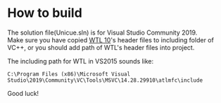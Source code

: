 How to build
============

The solution file(Unicue.sln) is for Visual Studio Community 2019.  
Make sure you have copied [WTL 10](https://sourceforge.net/projects/wtl/files/WTL%2010/)'s header files to including folder of VC++, or 
you should add path of WTL's header files into project.

The including path for WTL in VS2015 sounds like:

    C:\Program Files (x86)\Microsoft Visual Studio\2019\Community\VC\Tools\MSVC\14.28.29910\atlmfc\include

Good luck!
